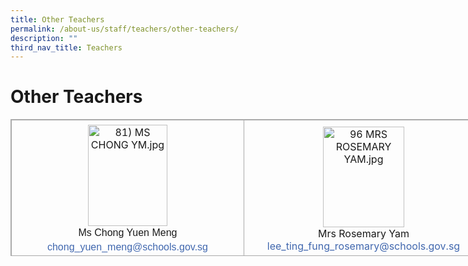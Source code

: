 ```yaml
---
title: Other Teachers
permalink: /about-us/staff/teachers/other-teachers/
description: ""
third_nav_title: Teachers
---
```

Other Teachers&nbsp;
===============

<table style="margin: auto; outline: 0px; padding: 0px; border-collapse: collapse !important; clear: both; border: 1px solid rgb(170, 170, 170); width: 758px; height: 219px;" class="ive_eobj_center iveo_table ives_tab_simple3"><tbody style="margin: 0px; outline: 0px; padding: 0px;"><tr style="margin: 0px; outline: 0px; padding: 0px;"><td style="margin: 0px; outline: 0px; padding: 7px; text-align: center; border: 1px solid rgb(170, 170, 170); width: 377px;"><img style="margin: auto; outline: none; padding: 0px; border: none; clear: both; display: block; max-width: 100%; height: 162px; width: 127px;" class="ive_eobj_center" alt="81) MS CHONG YM.jpg" src="https://bedokgreenpri.moe.edu.sg/qql/slot/u204/2020%20Our%20People%20_Photos/81)%20MS%20CHONG%20YM.jpg"><font style="margin: 0px; outline: 0px; padding: 0px; line-height: 22.4px; font-family: Rubik, sans-serif !important; font-size: 1rem !important;">Ms Chong Yuen Meng</font><br style="margin: 0px; outline: 0px; padding: 0px; color: rgb(0, 0, 0); font-size: x-small; font-weight: 700; background-color: rgb(221, 221, 221);"><span style="margin: 0px; outline: 0px; padding: 0px; line-height: 22.4px; font-family: Rubik, sans-serif !important; font-size: 1rem !important; color: rgb(0, 0, 0); background-color: rgb(255, 255, 255);"><a style="margin: 0px; outline: 0px; padding: 0px; color: rgb(64, 103, 174); text-decoration: none;" target="" href="mailto:chong_yuen_meng@schools.gov.sg"><font style="margin: 0px; outline: 0px; padding: 0px; line-height: 22.4px; font-family: Rubik, sans-serif !important; font-size: 1rem !important;" size="2">chong_yuen_meng@schools.gov.sg</font></a></span><font style="margin: 0px; outline: 0px; padding: 0px; line-height: 22.4px; font-family: Rubik, sans-serif !important; font-size: 1rem !important;"><br style="margin: 0px; outline: 0px; padding: 0px;"></font></td><td style="margin: 0px; outline: 0px; padding: 7px; text-align: center; border: 1px solid rgb(170, 170, 170); width: 380px;"><img style="margin: auto; outline: none; padding: 0px; border: none; clear: both; display: block; max-width: 100%; height: 161px; width: 130px;" class="ive_eobj_center" alt="96 MRS ROSEMARY YAM.jpg" src="https://bedokgreenpri.moe.edu.sg/qql/slot/u204/2022%20Staff/96%20MRS%20ROSEMARY%20YAM.jpg">Mrs Rosemary Yam<br style="margin: 0px; outline: 0px; padding: 0px;"><a style="margin: 0px; outline: 0px; padding: 0px; color: rgb(64, 103, 174); text-decoration: none;" target="" href="mailto:lee_ting_fung_rosemary@schools.gov.sg">lee_ting_fung_rosemary@schools.gov.sg</a><br style="margin: 0px; outline: 0px; padding: 0px;"></td></tr><tr style="margin: 0px; outline: 0px; padding: 0px;"><td style="margin: 0px; outline: 0px; padding: 7px; text-align: center; border: 1px solid rgb(170, 170, 170);"><img style="margin: auto; outline: none; padding: 0px; border: none; clear: both; display: block; max-width: 100%; height: 183px; width: 123px;" class="ive_eobj_center" alt="Miss Chan Pei Xin Joyce V1.JPG" width="100%" src="https://bedokgreenpri.moe.edu.sg/qql/slot/u204/2021%20Our%20People%20Photos/Miss%20Chan%20Pei%20Xin%20Joyce%20V1.JPG">Ms Chan Pei Xin Joyce<br style="margin: 0px; outline: 0px; padding: 0px; color: rgb(34, 34, 34); background-color: rgb(255, 255, 255);"><a style="margin: 0px; outline: 0px; padding: 0px; color: rgb(64, 103, 174); text-decoration: none; background-color: rgb(255, 255, 255);" target="" href="mailto:chan_pei_xin@schools.gov.sg"><font style="margin: 0px; outline: 0px; padding: 0px; line-height: 22.4px; font-family: Rubik, sans-serif !important; font-size: 1rem !important;">chan_pei_xin@schools.gov.sg</font></a>&nbsp;</td><td style="margin: 0px; outline: 0px; padding: 7px; text-align: center; border: 1px solid rgb(170, 170, 170);"><br style="margin: 0px; outline: 0px; padding: 0px; color: rgb(8, 26, 74); font-family: Rubik, sans-serif; font-size: 16px; font-style: normal; font-variant-ligatures: normal; font-variant-caps: normal; font-weight: 400; letter-spacing: normal; orphans: 2; text-align: center; text-indent: 0px; text-transform: none; white-space: normal; widows: 2; word-spacing: 0px; -webkit-text-stroke-width: 0px; text-decoration-thickness: initial; text-decoration-style: initial; text-decoration-color: initial;"></td></tr></tbody></table>